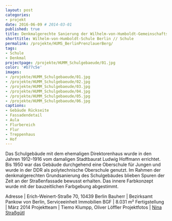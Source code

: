 ```yaml
---
layout: post
categories:
- projekt
date: 2016-06-09 # 2014-03-01
published: true
title: Denkmalgerechte Sanierung der Wilhelm-von-Humboldt-Gemeinschaftsschule
shorttitle: Wilhelm-von-Humboldt-Schule Berlin // Schule
permalink: /projekte/HUMS_BerlinPrenzlauerBerg/
tags: 
- Schule
- Denkmal
projectpage: /projekte/HUMM_Schulgebaeude/01.jpg 
color: '#b77c5e'
images:
- /projekte/HUMM_Schulgebaeude/01.jpg
- /projekte/HUMM_Schulgebaeude/02.jpg
- /projekte/HUMM_Schulgebaeude/03.jpg
- /projekte/HUMM_Schulgebaeude/04.jpg
- /projekte/HUMM_Schulgebaeude/05.jpg
- /projekte/HUMM_Schulgebaeude/06.jpg
captions:
- Gebäude Rückseite
- Fassadendetail
- Aula
- Flurbereich
- Flur
- Treppenhaus
- Hof
---
```

Das Schulgebäude mit dem ehemaligen Direktorenhaus wurde in den Jahren 1912–1916 vom damaligen Stadtbaurat Ludwig Hoffmann errichtet. Bis 1950 war das Gebäude durchgehend eine Oberschule für Jungen und wurde in der DDR als polytechnische Oberschule genutzt. Im Rahmen der denkmalgerechten Grundsanierung des Schul­gebäudes blieben Spuren der Zeit an der Straßenfassade bewusst erhalten. Das innere Farbkonzept wurde mit der bauzeitlichen Farbgebung abgestimmt.

Adresse			|	Erich-Weinert-Straße 70, 10439 Berlin
Bauherr			|	Bezirksamt Pankow von Berlin, Serviceeinheit Immobilien
BGF				|	8.031 m²
Fertigstellung	|	März 2014
Projektteam		|	Tiemo Klumpp, Oliver Löffler 
Projektfotos	|	[Nina Straßgütl](http://www.ninastrg.de/)